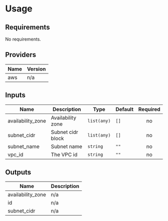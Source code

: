 # Usage
<!--- BEGIN_TF_DOCS --->

## Requirements

No requirements.

## Providers

| Name | Version |
|------|---------|
| aws | n/a |

## Inputs

| Name | Description | Type | Default | Required |
|------|-------------|------|---------|:--------:|
| availability\_zone | Availability zone | `list(any)` | `[]` | no |
| subnet\_cidr | Subnet cidr block | `list(any)` | `[]` | no |
| subnet\_name | Subnet name | `string` | `""` | no |
| vpc\_id | The VPC id | `string` | `""` | no |

## Outputs

| Name | Description |
|------|-------------|
| availability\_zone | n/a |
| id | n/a |
| subnet\_cidr | n/a |

<!--- END_TF_DOCS --->
